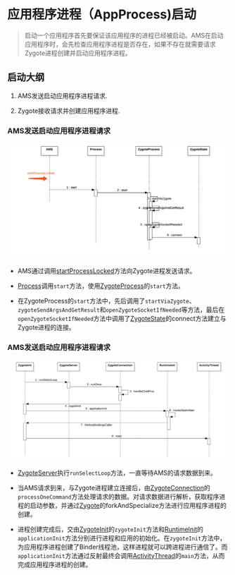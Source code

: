 # 应用程序进程（AppProcess)启动

> 启动一个应用程序首先要保证该应用程序的进程已经被启动。AMS在启动应用程序时，会先检查应用程序进程是否存在，如果不存在就需要请求Zygote进程创建并启动应用程序进程。

## 启动大纲

1. AMS发送启动应用程序进程请求.

2. Zygote接收请求并创建应用程序进程.

### AMS发送启动应用程序进程请求

![](../img/appprocess.png)

* AMS通过调用[startProcessLocked](http://androidxref.com/9.0.0_r3/xref/frameworks/base/services/core/java/com/android/server/am/ActivityManagerService.java#4188)方法向Zygote进程发送请求。

* [Process](http://androidxref.com/9.0.0_r3/xref/frameworks/base/core/java/android/os/Process.java#479)调用`start`方法，使用[ZygoteProcess](http://androidxref.com/9.0.0_r3/xref/frameworks/base/core/java/android/os/ZygoteProcess.java#220)的`start`方法。

* 在ZygoteProcess的`start`方法中，先后调用了`startViaZygote`、`zygoteSendArgsAndGetResult`和`openZygoteSocketIfNeeded`等方法，最后在`openZygoteSocketIfNeeded`方法中调用了[ZygoteState](http://androidxref.com/9.0.0_r3/xref/frameworks/base/core/java/android/os/ZygoteProcess.java#106)的connect方法建立与Zygote进程的连接。

### AMS发送启动应用程序进程请求

![](../img/appprocess1.png)

* [ZygoteServer](http://androidxref.com/9.0.0_r3/xref/frameworks/base/core/java/com/android/internal/os/ZygoteServer.java#173)执行`runSelectLoop`方法，一直等待AMS的请求数据到来。

* 当AMS请求到来，与Zygote进程建立连接后，由[ZygoteConnection](http://androidxref.com/9.0.0_r3/xref/frameworks/base/core/java/com/android/internal/os/ZygoteConnection.java#123)的`processOneCommand`方法处理请求的数据。对请求数据进行解析，获取程序进程的启动参数，并通过[Zygote](http://androidxref.com/9.0.0_r3/xref/frameworks/base/core/java/com/android/internal/os/Zygote.java#133)的forkAndSpecialize方法进行应用程序进程的创建。

* 进程创建完成后，交由[ZygoteInit](http://androidxref.com/9.0.0_r3/xref/frameworks/base/core/java/com/android/internal/os/ZygoteInit.java#902)的`zygoteInit`方法和[RuntimeInit](http://androidxref.com/9.0.0_r3/xref/frameworks/base/core/java/com/android/internal/os/RuntimeInit.java#345)的`applicationInit`方法分别进行进程和应用的初始化。在`zygoteInit`方法中，为应用程序进程创建了Binder线程池，这样进程就可以跨进程进行通信了。而`applicationInit`方法通过反射最终会调用[ActivityThread](http://androidxref.com/9.0.0_r3/xref/frameworks/base/core/java/android/app/ActivityThread.java#6623)的`main`方法，从而完成应用程序进程的创建。